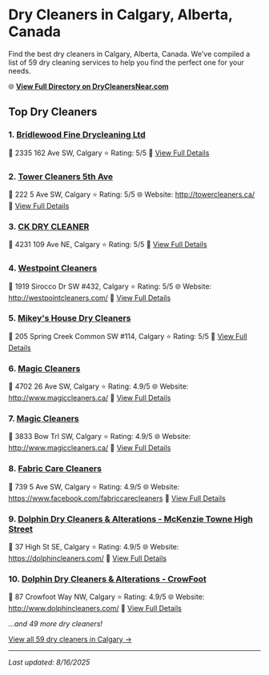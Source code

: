 # Dry Cleaners in Calgary, Alberta, Canada

Find the best dry cleaners in Calgary, Alberta, Canada. We've compiled a list of 59 dry cleaning services to help you find the perfect one for your needs.

🌐 **[View Full Directory on DryCleanersNear.com](https://drycleanersnear.com/city/Canada/Alberta/Calgary)**

## Top Dry Cleaners

### 1. [Bridlewood Fine Drycleaning Ltd](https://drycleanersnear.com/dryCleaner/689fe64a5a03fec26e1899e8/bridlewood-fine-drycleaning-ltd)
📍 2335 162 Ave SW, Calgary
⭐ Rating: 5/5
🔗 [View Full Details](https://drycleanersnear.com/dryCleaner/689fe64a5a03fec26e1899e8/bridlewood-fine-drycleaning-ltd)

### 2. [Tower Cleaners 5th Ave](https://drycleanersnear.com/dryCleaner/689fe6635a03fec26e189a9d/tower-cleaners-5th-ave)
📍 222 5 Ave SW, Calgary
⭐ Rating: 5/5
🌐 Website: http://towercleaners.ca/
🔗 [View Full Details](https://drycleanersnear.com/dryCleaner/689fe6635a03fec26e189a9d/tower-cleaners-5th-ave)

### 3. [CK DRY CLEANER](https://drycleanersnear.com/dryCleaner/689fe68e5a03fec26e189bf6/ck-dry-cleaner)
📍 4231 109 Ave NE, Calgary
⭐ Rating: 5/5
🔗 [View Full Details](https://drycleanersnear.com/dryCleaner/689fe68e5a03fec26e189bf6/ck-dry-cleaner)

### 4. [Westpoint Cleaners](https://drycleanersnear.com/dryCleaner/689fe6a85a03fec26e189ce4/westpoint-cleaners)
📍 1919 Sirocco Dr SW #432, Calgary
⭐ Rating: 5/5
🌐 Website: http://westpointcleaners.com/
🔗 [View Full Details](https://drycleanersnear.com/dryCleaner/689fe6a85a03fec26e189ce4/westpoint-cleaners)

### 5. [Mikey's House Dry Cleaners](https://drycleanersnear.com/dryCleaner/689fe6dd5a03fec26e189e8d/mikey-s-house-dry-cleaners)
📍 205 Spring Creek Common SW #114, Calgary
⭐ Rating: 5/5
🔗 [View Full Details](https://drycleanersnear.com/dryCleaner/689fe6dd5a03fec26e189e8d/mikey-s-house-dry-cleaners)

### 6. [Magic Cleaners](https://drycleanersnear.com/dryCleaner/689fe62f5a03fec26e189799/magic-cleaners)
📍 4702 26 Ave SW, Calgary
⭐ Rating: 4.9/5
🌐 Website: http://www.magiccleaners.ca/
🔗 [View Full Details](https://drycleanersnear.com/dryCleaner/689fe62f5a03fec26e189799/magic-cleaners)

### 7. [Magic Cleaners](https://drycleanersnear.com/dryCleaner/689fe6305a03fec26e1897b7/magic-cleaners)
📍 3833 Bow Trl SW, Calgary
⭐ Rating: 4.9/5
🌐 Website: http://www.magiccleaners.ca/
🔗 [View Full Details](https://drycleanersnear.com/dryCleaner/689fe6305a03fec26e1897b7/magic-cleaners)

### 8. [Fabric Care Cleaners](https://drycleanersnear.com/dryCleaner/689fe6345a03fec26e189835/fabric-care-cleaners)
📍 739 5 Ave SW, Calgary
⭐ Rating: 4.9/5
🌐 Website: https://www.facebook.com/fabriccarecleaners
🔗 [View Full Details](https://drycleanersnear.com/dryCleaner/689fe6345a03fec26e189835/fabric-care-cleaners)

### 9. [Dolphin Dry Cleaners & Alterations - McKenzie Towne High Street](https://drycleanersnear.com/dryCleaner/689fe6355a03fec26e189853/dolphin-dry-cleaners-alterations-mckenzie-towne-high-street)
📍 37 High St SE, Calgary
⭐ Rating: 4.9/5
🌐 Website: https://dolphincleaners.com/
🔗 [View Full Details](https://drycleanersnear.com/dryCleaner/689fe6355a03fec26e189853/dolphin-dry-cleaners-alterations-mckenzie-towne-high-street)

### 10. [Dolphin Dry Cleaners & Alterations - CrowFoot](https://drycleanersnear.com/dryCleaner/689fe6355a03fec26e189871/dolphin-dry-cleaners-alterations-crowfoot)
📍 87 Crowfoot Way NW, Calgary
⭐ Rating: 4.9/5
🌐 Website: http://www.dolphincleaners.com/
🔗 [View Full Details](https://drycleanersnear.com/dryCleaner/689fe6355a03fec26e189871/dolphin-dry-cleaners-alterations-crowfoot)


*...and 49 more dry cleaners!*

[View all 59 dry cleaners in Calgary →](https://drycleanersnear.com/city/Canada/Alberta/Calgary)

---

*Last updated: 8/16/2025*
